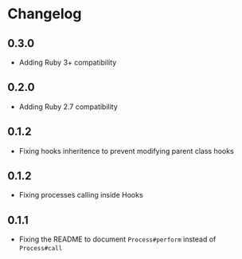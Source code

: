 # Changelog

## 0.3.0

* Adding Ruby 3+ compatibility

## 0.2.0

* Adding Ruby 2.7 compatibility

## 0.1.2

* Fixing hooks inheritence to prevent modifying parent class hooks

## 0.1.2

* Fixing processes calling inside Hooks

## 0.1.1

* Fixing the README to document `Process#perform` instead of `Process#call`
